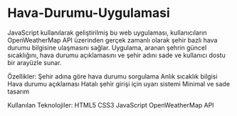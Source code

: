 # Hava-Durumu-Uygulamasi
JavaScript kullanılarak geliştirilmiş bu web uygulaması, kullanıcıların OpenWeatherMap API üzerinden gerçek zamanlı olarak şehir bazlı hava durumu bilgisine ulaşmasını sağlar. Uygulama, aranan şehrin güncel sıcaklığını, hava durumu açıklamasını ve şehir adını sade ve kullanıcı dostu bir arayüzle sunar.

Özellikler:
Şehir adına göre hava durumu sorgulama
Anlık sıcaklık bilgisi
Hava durumu açıklaması 
Hatalı şehir girişi için uyarı sistemi
Minimal ve sade tasarım

Kullanılan Teknolojiler:
HTML5
CSS3
JavaScript
OpenWeatherMap API 
